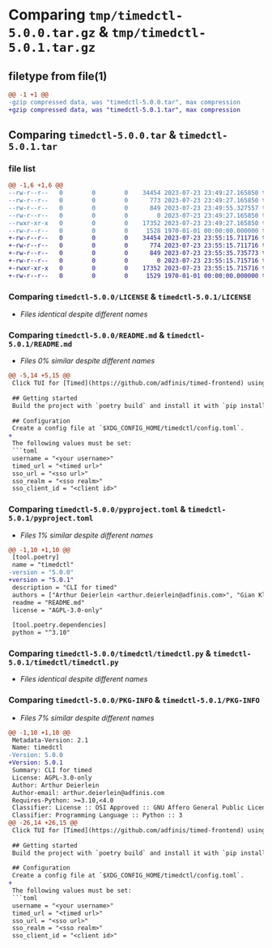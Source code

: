 # Comparing `tmp/timedctl-5.0.0.tar.gz` & `tmp/timedctl-5.0.1.tar.gz`

## filetype from file(1)

```diff
@@ -1 +1 @@
-gzip compressed data, was "timedctl-5.0.0.tar", max compression
+gzip compressed data, was "timedctl-5.0.1.tar", max compression
```

## Comparing `timedctl-5.0.0.tar` & `timedctl-5.0.1.tar`

### file list

```diff
@@ -1,6 +1,6 @@
--rw-r--r--   0        0        0    34454 2023-07-23 23:49:27.165850 timedctl-5.0.0/LICENSE
--rw-r--r--   0        0        0      773 2023-07-23 23:49:27.165850 timedctl-5.0.0/README.md
--rw-r--r--   0        0        0      849 2023-07-23 23:49:55.327557 timedctl-5.0.0/pyproject.toml
--rw-r--r--   0        0        0        0 2023-07-23 23:49:27.165850 timedctl-5.0.0/timedctl/__init__.py
--rwxr-xr-x   0        0        0    17352 2023-07-23 23:49:27.165850 timedctl-5.0.0/timedctl/timedctl.py
--rw-r--r--   0        0        0     1528 1970-01-01 00:00:00.000000 timedctl-5.0.0/PKG-INFO
+-rw-r--r--   0        0        0    34454 2023-07-23 23:55:15.711716 timedctl-5.0.1/LICENSE
+-rw-r--r--   0        0        0      774 2023-07-23 23:55:15.711716 timedctl-5.0.1/README.md
+-rw-r--r--   0        0        0      849 2023-07-23 23:55:35.735773 timedctl-5.0.1/pyproject.toml
+-rw-r--r--   0        0        0        0 2023-07-23 23:55:15.715716 timedctl-5.0.1/timedctl/__init__.py
+-rwxr-xr-x   0        0        0    17352 2023-07-23 23:55:15.715716 timedctl-5.0.1/timedctl/timedctl.py
+-rw-r--r--   0        0        0     1529 1970-01-01 00:00:00.000000 timedctl-5.0.1/PKG-INFO
```

### Comparing `timedctl-5.0.0/LICENSE` & `timedctl-5.0.1/LICENSE`

 * *Files identical despite different names*

### Comparing `timedctl-5.0.0/README.md` & `timedctl-5.0.1/README.md`

 * *Files 0% similar despite different names*

```diff
@@ -5,14 +5,15 @@
 Click TUI for [Timed](https://github.com/adfinis/timed-frontend) using [libtimed](https://github.com/adfinis/libtimed).
 
 ## Getting started
 Build the project with `poetry build` and install it with `pip install dist/timedctl-*.whl`. You should now be able to use `timedctl` iin your terminal.
 
 ## Configuration
 Create a config file at `$XDG_CONFIG_HOME/timedctl/config.toml`.
+
 The following values must be set:
 ```toml
 username = "<your username>"
 timed_url = "<timed url>"
 sso_url = "<sso url>"
 sso_realm = "<sso realm>"
 sso_client_id = "<client id>"
```

### Comparing `timedctl-5.0.0/pyproject.toml` & `timedctl-5.0.1/pyproject.toml`

 * *Files 1% similar despite different names*

```diff
@@ -1,10 +1,10 @@
 [tool.poetry]
 name = "timedctl"
-version = "5.0.0"
+version = "5.0.1"
 description = "CLI for timed"
 authors = ["Arthur Deierlein <arthur.deierlein@adfinis.com>", "Gian Klug <gian.klug@adfinis.com>"]
 readme = "README.md"
 license = "AGPL-3.0-only"
 
 [tool.poetry.dependencies]
 python = "^3.10"
```

### Comparing `timedctl-5.0.0/timedctl/timedctl.py` & `timedctl-5.0.1/timedctl/timedctl.py`

 * *Files identical despite different names*

### Comparing `timedctl-5.0.0/PKG-INFO` & `timedctl-5.0.1/PKG-INFO`

 * *Files 7% similar despite different names*

```diff
@@ -1,10 +1,10 @@
 Metadata-Version: 2.1
 Name: timedctl
-Version: 5.0.0
+Version: 5.0.1
 Summary: CLI for timed
 License: AGPL-3.0-only
 Author: Arthur Deierlein
 Author-email: arthur.deierlein@adfinis.com
 Requires-Python: >=3.10,<4.0
 Classifier: License :: OSI Approved :: GNU Affero General Public License v3
 Classifier: Programming Language :: Python :: 3
@@ -26,14 +26,15 @@
 Click TUI for [Timed](https://github.com/adfinis/timed-frontend) using [libtimed](https://github.com/adfinis/libtimed).
 
 ## Getting started
 Build the project with `poetry build` and install it with `pip install dist/timedctl-*.whl`. You should now be able to use `timedctl` iin your terminal.
 
 ## Configuration
 Create a config file at `$XDG_CONFIG_HOME/timedctl/config.toml`.
+
 The following values must be set:
 ```toml
 username = "<your username>"
 timed_url = "<timed url>"
 sso_url = "<sso url>"
 sso_realm = "<sso realm>"
 sso_client_id = "<client id>"
```


